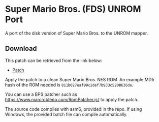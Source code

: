 # Super Mario Bros. (FDS) UNROM Port

A port of the disk version of Super Mario Bros. to the UNROM mapper.

## Download

This patch can be retrieved from the link below:
- [Patch](https://github.com/simplistic6502/smb1-fds-conversion/releases/tag/yeah)

Apply the patch to a clean Super Mario Bros. NES ROM. An example MD5 hash of the ROM needed is `811b027eaf99c2def7b933c5208636de`.

You can use a BPS patcher such as https://www.marcrobledo.com/RomPatcher.js/ to apply the patch.

The source code compiles with asm6, provided in the repo. If using Windows, the provided batch file can compile automatically.
